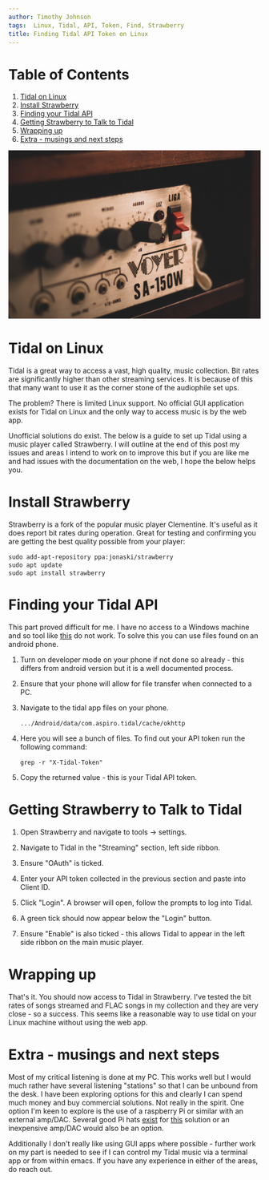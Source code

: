 ```yaml
---
author: Timothy Johnson
tags:  Linux, Tidal, API, Token, Find, Strawberry
title: Finding Tidal API Token on Linux
---
```


# Table of Contents

1.  [Tidal on Linux](#org967c8db)
2.  [Install Strawberry](#org77ea389)
3.  [Finding your Tidal API](#org7f91ce5)
4.  [Getting Strawberry to Talk to Tidal](#orgbb85c7d)
5.  [Wrapping up](#org4c0ffff)
6.  [Extra - musings and next steps](#orgbd72cb8)

![img](/img/HiFi.jpg)


<a id="org967c8db"></a>

# Tidal on Linux

Tidal is a great way to access a vast, high quality, music collection. Bit rates are significantly higher than other streaming services. It is because of this that many want to use it as the corner stone of the audiophile set ups.

The problem? There is limited Linux support. No official GUI application exists for Tidal on Linux and the only way to access music is by the web app.

Unofficial solutions do exist. The below is a guide to set up Tidal using a music player called Strawberry. I will outline at the end of this post my issues and areas I intend to work on to improve this but if you are like me and had issues with the documentation on the web, I hope the below helps you.


<a id="org77ea389"></a>

# Install Strawberry

Strawberry is a fork of the popular music player Clementine. It's useful as it does report bit rates during operation. Great for testing and confirming you are getting the best quality possible from your player: 

    sudo add-apt-repository ppa:jonaski/strawberry
    sudo apt update
    sudo apt install strawberry


<a id="org7f91ce5"></a>

# Finding your Tidal API

This part proved difficult for me. I have no access to a Windows machine and so tool like [this](https://github.com/lucaslg26/TidalAPI) do not work. To solve this you can use files found on an android phone.

1.  Turn on developer mode on your phone if not done so already - this differs from android version but it is a well documented process.
2.  Ensure that your phone will allow for file transfer when connected to a PC.
3.  Navigate to the tidal app files on your phone.
    
        
        .../Android/data/com.aspiro.tidal/cache/okhttp

4.  Here you will see a bunch of files. To find out your API token run the following command:

    	grep -r "X-Tidal-Token"

1.  Copy the returned value - this is your Tidal API token.


<a id="orgbb85c7d"></a>

# Getting Strawberry to Talk to Tidal

1.  Open Strawberry and navigate to tools -> settings.

2.  Navigate to Tidal in the "Streaming" section, left side ribbon.

3.  Ensure "OAuth" is ticked.

4.  Enter your API token collected in the previous section and paste into Client ID.

5.  Click "Login". A browser will open, follow the prompts to log into Tidal.

6.  A green tick should now appear below the "Login" button.

7.  Ensure "Enable" is also ticked - this allows Tidal to appear in the left side ribbon on the main music player.


<a id="org4c0ffff"></a>

# Wrapping up

That's it. You should now access to Tidal in Strawberry. I've tested the bit rates of songs streamed and FLAC songs in my collection and they are very close - so a success. This seems like a reasonable way to use tidal on your Linux machine without using the web app.


<a id="orgbd72cb8"></a>

# Extra - musings and next steps

Most of my critical listening is done at my PC. This works well but I would much rather have several listening "stations" so that I can be unbound from the desk. I have been exploring options for this and clearly I can spend much money and buy commercial solutions. Not really in the spirit. One option I'm keen to explore is the use of a raspberry Pi or similar with an external amp/DAC. Several good Pi hats [exist](https://www.hifiberry.com/) for [this](https://shop.pimoroni.com/collections/pirate-audio) solution or an inexpensive amp/DAC would also be an option.

Additionally I don't really like using GUI apps where possible - further work on my part is needed to see if I can control my Tidal music via a terminal app or from within emacs. If you have any experience in either of the areas, do reach out. 

